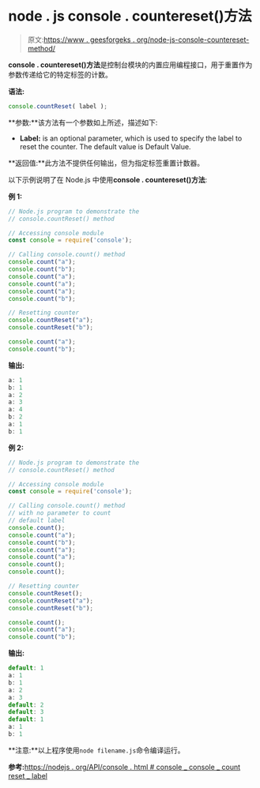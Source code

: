 # node . js console . countereset()方法

> 原文:[https://www . geesforgeks . org/node-js-console-countereset-method/](https://www.geeksforgeeks.org/node-js-console-countreset-method/)

**console . countereset()方法**是控制台模块的内置应用编程接口，用于重置作为参数传递给它的特定标签的计数。

**语法:**

```js
console.countReset( label );
```

**参数:**该方法有一个参数如上所述，描述如下:

*   **Label:** is an optional parameter, which is used to specify the label to reset the counter. The default value is Default Value.

**返回值:**此方法不提供任何输出，但为指定标签重置计数器。

以下示例说明了在 Node.js 中使用**console . countereset()方法**:

**例 1:**

```js
// Node.js program to demonstrate the 
// console.countReset() method

// Accessing console module
const console = require('console');

// Calling console.count() method 
console.count("a");
console.count("b");
console.count("a");
console.count("a");
console.count("a");
console.count("b");

// Resetting counter
console.countReset("a");
console.countReset("b");

console.count("a");
console.count("b");
```

**输出:**

```js
a: 1
b: 1
a: 2
a: 3
a: 4
b: 2
a: 1
b: 1

```

**例 2:**

```js
// Node.js program to demonstrate the 
// console.countReset() method

// Accessing console module
const console = require('console');

// Calling console.count() method
// with no parameter to count
// default label
console.count();
console.count("a");
console.count("b");
console.count("a");
console.count("a");
console.count();
console.count();

// Resetting counter
console.countReset();
console.countReset("a");
console.countReset("b");

console.count();
console.count("a");
console.count("b");
```

**输出:**

```js
default: 1
a: 1
b: 1
a: 2
a: 3
default: 2
default: 3
default: 1
a: 1
b: 1

```

**注意:**以上程序使用`node filename.js`命令编译运行。

**参考:**[https://nodejs . org/API/console . html # console _ console _ count reset _ label](https://nodejs.org/api/console.html#console_console_countreset_label)